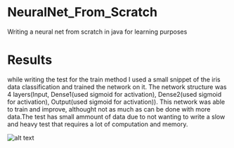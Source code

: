 # NeuralNet_From_Scratch
Writing a neural net from scratch in java for learning purposes

# Results
while writing the test for the train method I used a small snippet of the iris data classification and trained the network on it.
The network structure was 4 layers(Input, 
Dense1(used sigmoid for activation), 
Dense2(used sigmoid for activation), 
Output(used sigmoid for activation)).
This network was able to train and improve, althought not as much as can be done with more data.The test has small ammount of data due to not wanting to write a slow and heavy test that requires a lot of computation and memory.


![alt text]()
